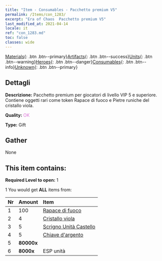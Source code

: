 ```yaml
---
title: "Item - Consumables - Pacchetto premium V5"
permalink: /Items/con_1283/
excerpt: "Era of Chaos  Pacchetto premium V5"
last_modified_at: 2021-04-14
locale: it
ref: "con_1283.md"
toc: false
classes: wide
---
```

 [Materials](/it/Items/){: .btn .btn--primary}[Artifacts](/it/Items/Artifacts/){: .btn .btn--success}[Units](/it/Items/Units/){: .btn .btn--warning}[Heroes](/it/Items/Heroes/){: .btn .btn--danger}[Consumables](/it/Items/Consumables/){: .btn .btn--info}[Unknown](/it/Items/Unknown/){: .btn .btn--primary}

## Dettagli
 **Descrizione:** Pacchetto premium per giocatori di livello VIP 5 e superiore. Contiene oggetti rari come token Rapace di fuoco e Pietre runiche del cristallo viola.

 **Quality:** <span style="color: #DA70D6">OK</span>

 **Type:** Gift

## Gather

  None

## This item contains:

 **Required Level to open:** 1

 1 You would get **ALL** items  from:

  | Nr | Amount |     Item    |
  |:---|:-------|:------------|
  | 1 | 100 | [Rapace di fuoco](/it/Items/unt_268/) | 
  | 2 | 4 | [Cristallo viola](/it/Items/con_720/) | 
  | 3 | 5 | [Scrigno Unità Castello](/it/Items/con_1269/) | 
  | 4 | 5 | [Chiave d'argento](/it/Items/con_693/) | 
  | 5 |  **80000x** | <i class="fas fa-coins"/> |  | 
  | 6 |  **8000x** | ESP unità |  | 
